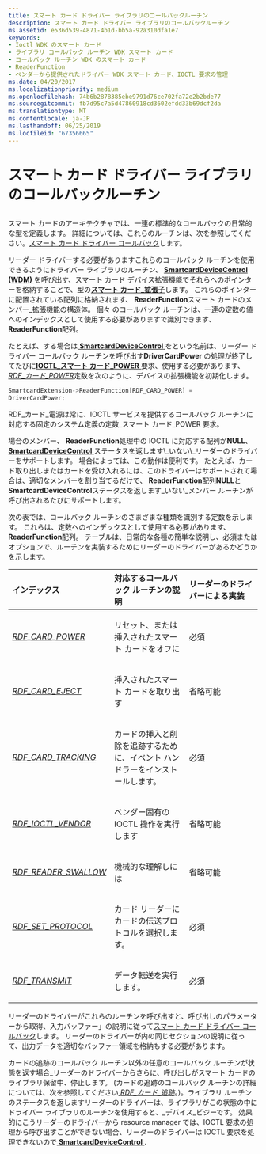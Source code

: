 ```yaml
---
title: スマート カード ドライバー ライブラリのコールバックルーチン
description: スマート カード ドライバー ライブラリのコールバックルーチン
ms.assetid: e536d539-4871-4b1d-bb5a-92a310dfa1e7
keywords:
- Ioctl WDK のスマート カード
- ライブラリ コールバック ルーチン WDK スマート カード
- コールバック ルーチン WDK のスマート カード
- ReaderFunction
- ベンダーから提供されたドライバー WDK スマート カード、IOCTL 要求の管理
ms.date: 04/20/2017
ms.localizationpriority: medium
ms.openlocfilehash: 74b6b2878385ebe9791d76ce702fa72e2b2bde77
ms.sourcegitcommit: fb7d95c7a5d47860918cd3602efdd33b69dcf2da
ms.translationtype: MT
ms.contentlocale: ja-JP
ms.lasthandoff: 06/25/2019
ms.locfileid: "67356665"
---
```

# <a name="smart-card-driver-library-callback-routines"></a>スマート カード ドライバー ライブラリのコールバックルーチン


## <span id="_ntovr_smart_card_driver_library_callback_routines"></span><span id="_NTOVR_SMART_CARD_DRIVER_LIBRARY_CALLBACK_ROUTINES"></span>


スマート カードのアーキテクチャでは、一連の標準的なコールバックの日常的な型を定義します。 詳細については、これらのルーチンは、次を参照してください。[スマート カード ドライバー コールバック](https://docs.microsoft.com/windows-hardware/drivers/ddi/content/index)します。

リーダー ドライバーする必要がありますこれらのコールバック ルーチンを使用できるようにドライバー ライブラリのルーチン、 [ **SmartcardDeviceControl (WDM)** ](https://docs.microsoft.com/previous-versions/ff548939(v=vs.85))を呼び出す、スマート カード デバイス拡張機能でそれらへのポインターを格納することで、型の[**スマート カード\_拡張子**](https://docs.microsoft.com/windows-hardware/drivers/ddi/content/smclib/ns-smclib-_smartcard_extension)します。 これらのポインターに配置されている配列に格納されます、 **ReaderFunction**スマート カードのメンバー\_拡張機能の構造体。 個々 のコールバック ルーチンは、一連の定数の値へのインデックスとして使用する必要がありますで識別できます、 **ReaderFunction**配列。

たとえば、する場合は[ **SmartcardDeviceControl** ](https://docs.microsoft.com/previous-versions/ff548939(v=vs.85))をという名前は、リーダー ドライバー コールバック ルーチンを呼び出す**DriverCardPower** の処理が終了してたびに[**IOCTL\_スマート カード\_POWER** ](https://docs.microsoft.com/previous-versions/windows/hardware/drivers/ff548907(v=vs.85))要求、使用する必要があります、 [ *RDF\_カード\_POWER*](https://docs.microsoft.com/previous-versions/windows/hardware/drivers/ff548919(v=vs.85))定数を次のように、デバイスの拡張機能を初期化します。

```cpp
SmartcardExtension->ReaderFunction[RDF_CARD_POWER] = 
DriverCardPower;
```

RDF\_カード\_電源は常に、IOCTL サービスを提供するコールバック ルーチンに対応する固定のシステム定義の定数\_スマート カード\_POWER 要求。

場合のメンバー、 **ReaderFunction**処理中の IOCTL に対応する配列が**NULL**、 [ **SmartcardDeviceControl** ](https://docs.microsoft.com/previous-versions/ff548939(v=vs.85))ステータスを返します\_いない\_リーダーのドライバーをサポートします。 場合によっては、この動作は便利です。 たとえば、カード取り出しまたはカードを受け入れるには、このドライバーはサポートされて場合は、適切なメンバーを割り当てるだけで、 **ReaderFunction**配列**NULL**と**SmartcardDeviceControl**ステータスを返します\_いない\_メンバー ルーチンが呼び出されるたびにサポートします。

次の表では、コールバック ルーチンのさまざまな種類を識別する定数を示します。 これらは、定数へのインデックスとして使用する必要があります、 **ReaderFunction**配列。 テーブルは、日常的な各種の簡単な説明し、必須またはオプションで、ルーチンを実装するためにリーダーのドライバーがあるかどうかを示します。

<table>
<colgroup>
<col width="33%" />
<col width="33%" />
<col width="33%" />
</colgroup>
<thead>
<tr class="header">
<th align="left">インデックス</th>
<th align="left">対応するコールバック ルーチンの説明</th>
<th align="left">リーダーのドライバーによる実装</th>
</tr>
</thead>
<tbody>
<tr class="odd">
<td align="left"><p><a href="https://docs.microsoft.com/previous-versions/windows/hardware/drivers/ff548919(v=vs.85)" data-raw-source="[&lt;em&gt;RDF_CARD_POWER&lt;/em&gt;](https://docs.microsoft.com/previous-versions/windows/hardware/drivers/ff548919(v=vs.85))"><em>RDF_CARD_POWER</em></a></p></td>
<td align="left"><p>リセット、または挿入されたスマート カードをオフに</p></td>
<td align="left"><p>必須</p></td>
</tr>
<tr class="even">
<td align="left"><p><a href="https://docs.microsoft.com/previous-versions/windows/hardware/drivers/ff548918(v=vs.85)" data-raw-source="[&lt;em&gt;RDF_CARD_EJECT&lt;/em&gt;](https://docs.microsoft.com/previous-versions/windows/hardware/drivers/ff548918(v=vs.85))"><em>RDF_CARD_EJECT</em></a></p></td>
<td align="left"><p>挿入されたスマート カードを取り出す</p></td>
<td align="left"><p>省略可能</p></td>
</tr>
<tr class="odd">
<td align="left"><p><a href="https://docs.microsoft.com/previous-versions/windows/hardware/drivers/ff548920(v=vs.85)" data-raw-source="[&lt;em&gt;RDF_CARD_TRACKING&lt;/em&gt;](https://docs.microsoft.com/previous-versions/windows/hardware/drivers/ff548920(v=vs.85))"><em>RDF_CARD_TRACKING</em></a></p></td>
<td align="left"><p>カードの挿入と削除を追跡するために、イベント ハンドラーをインストールします。</p></td>
<td align="left"><p>必須</p></td>
</tr>
<tr class="even">
<td align="left"><p><a href="https://docs.microsoft.com/previous-versions/windows/hardware/drivers/ff548921(v=vs.85)" data-raw-source="[&lt;em&gt;RDF_IOCTL_VENDOR&lt;/em&gt;](https://docs.microsoft.com/previous-versions/windows/hardware/drivers/ff548921(v=vs.85))"><em>RDF_IOCTL_VENDOR</em></a></p></td>
<td align="left"><p>ベンダー固有の IOCTL 操作を実行します</p></td>
<td align="left"><p>省略可能</p></td>
</tr>
<tr class="odd">
<td align="left"><p><a href="https://docs.microsoft.com/previous-versions/windows/hardware/drivers/ff548922(v=vs.85)" data-raw-source="[&lt;em&gt;RDF_READER_SWALLOW&lt;/em&gt;](https://docs.microsoft.com/previous-versions/windows/hardware/drivers/ff548922(v=vs.85))"><em>RDF_READER_SWALLOW</em></a></p></td>
<td align="left"><p>機械的な理解しには</p></td>
<td align="left"><p>省略可能</p></td>
</tr>
<tr class="even">
<td align="left"><p><a href="https://docs.microsoft.com/previous-versions/windows/hardware/drivers/ff548923(v=vs.85)" data-raw-source="[&lt;em&gt;RDF_SET_PROTOCOL&lt;/em&gt;](https://docs.microsoft.com/previous-versions/windows/hardware/drivers/ff548923(v=vs.85))"><em>RDF_SET_PROTOCOL</em></a></p></td>
<td align="left"><p>カード リーダーにカードの伝送プロトコルを選択します。</p></td>
<td align="left"><p>必須</p></td>
</tr>
<tr class="odd">
<td align="left"><p><a href="https://docs.microsoft.com/previous-versions/windows/hardware/drivers/ff548924(v=vs.85)" data-raw-source="[&lt;em&gt;RDF_TRANSMIT&lt;/em&gt;](https://docs.microsoft.com/previous-versions/windows/hardware/drivers/ff548924(v=vs.85))"><em>RDF_TRANSMIT</em></a></p></td>
<td align="left"><p>データ転送を実行します。</p></td>
<td align="left"><p>必須</p></td>
</tr>
</tbody>
</table>

 

リーダーのドライバーがこれらのルーチンを呼び出すと、呼び出しのパラメーターから取得、入力バッファー」の説明に従って[スマート カード ドライバー コールバック](https://docs.microsoft.com/windows-hardware/drivers/ddi/content/index)します。 リーダーのドライバーが内の同じセクションの説明に従って、出力データを適切なバッファー領域を格納もする必要があります。

カードの追跡のコールバック ルーチン以外の任意のコールバック ルーチンが状態を返す場合\_リーダーのドライバーからさらに、呼び出しがスマート カードのライブラリ保留中、停止します。 (カードの追跡のコールバック ルーチンの詳細については、次を参照してください[ *RDF\_カード\_追跡*](https://docs.microsoft.com/previous-versions/windows/hardware/drivers/ff548920(v=vs.85))。)。ライブラリ ルーチンのステータスを返しますリーダーのドライバーは、ライブラリがこの状態の中にドライバー ライブラリのルーチンを使用すると、\_デバイス\_ビジーです。 効果的にこうリーダーのドライバーから resource manager では、IOCTL 要求の処理から呼び出すことができない場合、リーダーのドライバーは IOCTL 要求を処理できないので[ **SmartcardDeviceControl** ](https://docs.microsoft.com/previous-versions/ff548939(v=vs.85)).

 

 





